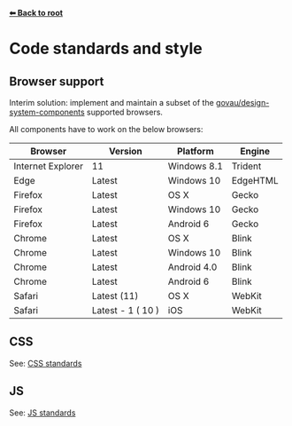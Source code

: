 **[⬅ Back to root](/../../#readme)**

# Code standards and style

## Browser support

Interim solution: implement and maintain a subset of the
[govau/design-system-components](https://github.com/govau/design-system-components/blob/master/README.md) supported browsers.

All components have to work on the below browsers:

| Browser           | Version           | Platform      | Engine   |
|-------------------|-------------------|---------------|----------|
| Internet Explorer | 11                | Windows 8.1   | Trident  |
| Edge              | Latest            | Windows 10    | EdgeHTML |
| Firefox           | Latest            | OS X          | Gecko    |
| Firefox           | Latest            | Windows 10    | Gecko    |
| Firefox           | Latest            | Android 6     | Gecko    |
| Chrome            | Latest            | OS X          | Blink    |
| Chrome            | Latest            | Windows 10    | Blink    |
| Chrome            | Latest            | Android 4.0   | Blink    |
| Chrome            | Latest            | Android 6     | Blink    |
| Safari            | Latest (11)       | OS X          | WebKit   |
| Safari            | Latest - 1 ( 10 ) | iOS           | WebKit   |

## CSS

See: [CSS standards](stylesheets.md)

## JS

See: [JS standards](javascript.md)
